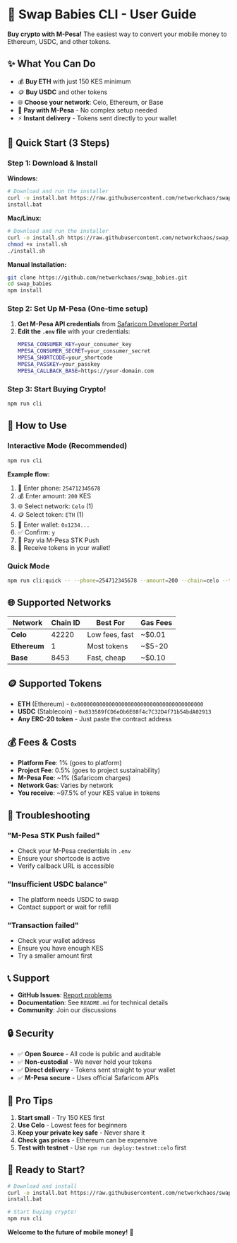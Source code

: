 # 🚀 Swap Babies CLI - User Guide

**Buy crypto with M-Pesa!** The easiest way to convert your mobile money to Ethereum, USDC, and other tokens.

## ✨ **What You Can Do**

- 💰 **Buy ETH** with just 150 KES minimum
- 🪙 **Buy USDC** and other tokens
- 🌐 **Choose your network**: Celo, Ethereum, or Base
- 📱 **Pay with M-Pesa** - No complex setup needed
- ⚡ **Instant delivery** - Tokens sent directly to your wallet

## 🚀 **Quick Start (3 Steps)**

### **Step 1: Download & Install**

**Windows:**
```bash
# Download and run the installer
curl -o install.bat https://raw.githubusercontent.com/networkchaos/swap_babies/main/install.bat
install.bat
```

**Mac/Linux:**
```bash
# Download and run the installer
curl -o install.sh https://raw.githubusercontent.com/networkchaos/swap_babies/main/install.sh
chmod +x install.sh
./install.sh
```

**Manual Installation:**
```bash
git clone https://github.com/networkchaos/swap_babies.git
cd swap_babies
npm install
```

### **Step 2: Set Up M-Pesa (One-time setup)**

1. **Get M-Pesa API credentials** from [Safaricom Developer Portal](https://developer.safaricom.co.ke/)
2. **Edit the `.env` file** with your credentials:
   ```bash
   MPESA_CONSUMER_KEY=your_consumer_key
   MPESA_CONSUMER_SECRET=your_consumer_secret
   MPESA_SHORTCODE=your_shortcode
   MPESA_PASSKEY=your_passkey
   MPESA_CALLBACK_BASE=https://your-domain.com
   ```

### **Step 3: Start Buying Crypto!**

```bash
npm run cli
```

## 📱 **How to Use**

### **Interactive Mode (Recommended)**
```bash
npm run cli
```

**Example flow:**
1. 📱 Enter phone: `254712345678`
2. 💰 Enter amount: `200` KES
3. 🌐 Select network: `Celo` (1)
4. 🪙 Select token: `ETH` (1)
5. 📍 Enter wallet: `0x1234...`
6. ✅ Confirm: `y`
7. 📱 Pay via M-Pesa STK Push
8. 🎉 Receive tokens in your wallet!

### **Quick Mode**
```bash
npm run cli:quick -- --phone=254712345678 --amount=200 --chain=celo --token=0x0000000000000000000000000000000000000000 --recipient=0x1234...
```

## 🌐 **Supported Networks**

| Network | Chain ID | Best For | Gas Fees |
|---------|----------|----------|----------|
| **Celo** | 42220 | Low fees, fast | ~$0.01 |
| **Ethereum** | 1 | Most tokens | ~$5-20 |
| **Base** | 8453 | Fast, cheap | ~$0.10 |

## 🪙 **Supported Tokens**

- **ETH** (Ethereum) - `0x0000000000000000000000000000000000000000`
- **USDC** (Stablecoin) - `0x833589fCD6eDb6E08f4c7C32D4f71b54bdA02913`
- **Any ERC-20 token** - Just paste the contract address

## 💰 **Fees & Costs**

- **Platform Fee**: 1% (goes to platform)
- **Project Fee**: 0.5% (goes to project sustainability)
- **M-Pesa Fee**: ~1% (Safaricom charges)
- **Network Gas**: Varies by network
- **You receive**: ~97.5% of your KES value in tokens

## 🔧 **Troubleshooting**

### **"M-Pesa STK Push failed"**
- Check your M-Pesa credentials in `.env`
- Ensure your shortcode is active
- Verify callback URL is accessible

### **"Insufficient USDC balance"**
- The platform needs USDC to swap
- Contact support or wait for refill

### **"Transaction failed"**
- Check your wallet address
- Ensure you have enough KES
- Try a smaller amount first

## 📞 **Support**

- **GitHub Issues**: [Report problems](https://github.com/networkchaos/swap_babies/issues)
- **Documentation**: See `README.md` for technical details
- **Community**: Join our discussions

## 🔒 **Security**

- ✅ **Open Source** - All code is public and auditable
- ✅ **Non-custodial** - We never hold your tokens
- ✅ **Direct delivery** - Tokens sent straight to your wallet
- ✅ **M-Pesa secure** - Uses official Safaricom APIs

## 🎯 **Pro Tips**

1. **Start small** - Try 150 KES first
2. **Use Celo** - Lowest fees for beginners
3. **Keep your private key safe** - Never share it
4. **Check gas prices** - Ethereum can be expensive
5. **Test with testnet** - Use `npm run deploy:testnet:celo` first

## 🚀 **Ready to Start?**

```bash
# Download and install
curl -o install.bat https://raw.githubusercontent.com/networkchaos/swap_babies/main/install.bat
install.bat

# Start buying crypto!
npm run cli
```

**Welcome to the future of mobile money!** 🎉

